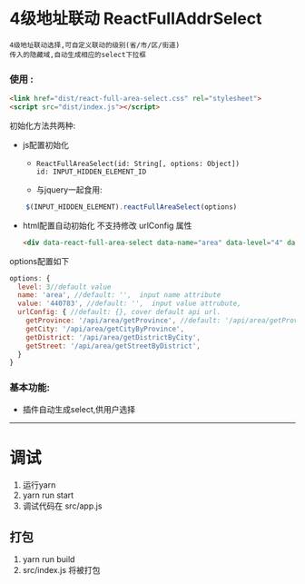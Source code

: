 # 4级地址联动 ReactFullAddrSelect

	4级地址联动选择,可自定义联动的级别(省/市/区/街道)
    传入的隐藏域,自动生成相应的select下拉框

### 使用 :

```html
<link href="dist/react-full-area-select.css" rel="stylesheet">
<script src="dist/index.js"></script>
```

初始化方法共两种:

- js配置初始化

  - ```
    ReactFullAreaSelect(id: String[, options: Object])
    id: INPUT_HIDDEN_ELEMENT_ID 
    ```

  - 与jquery一起食用:

```javascript
    $(INPUT_HIDDEN_ELEMENT).reactFullAreaSelect(options)
```

- html配置自动初始化
  不支持修改 urlConfig 属性

  ```html
  <div data-react-full-area-select data-name="area" data-level="4" data-value="440783"></div>
  ```

options配置如下
```javascript
options: {
  level: 3//default value
  name: 'area', //default: '',  input name attribute
  value: '440783', //default: '',  input value attrubute,
  urlConfig: { //default: {}, cover default api url.
    getProvince: '/api/area/getProvince', //default: '/api/area/getProvince.html',
    getCity: '/api/area/getCityByProvince',
    getDistrict: '/api/area/getDistrictByCity',
    getStreet: '/api/area/getStreetByDistrict',
  }
}
```



### 基本功能:

- 插件自动生成select,供用户选择




------------

# 调试

1.  运行yarn
2.  yarn run start
3.  调试代码在 src/app.js

## 打包

1. yarn run build
2. src/index.js 将被打包

